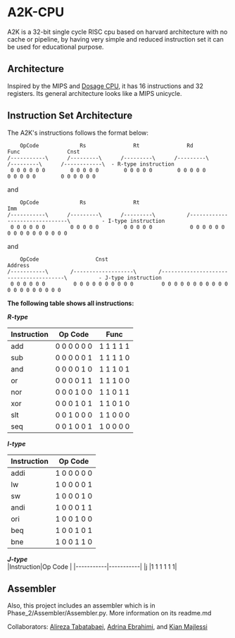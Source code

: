 # A2K-CPU
A2K is a 32-bit single cycle RISC cpu based on harvard architecture with no cache or pipeline,
by having very simple and reduced instruction set it can be used for educational purpose.


## Architecture
Inspired by the MIPS and [Dosage CPU](https://github.com/arshiahemmat/Dosage-Cpu), it has 16 instructions and 32 registers. Its general architecture looks like a MIPS unicycle.


## Instruction Set Architecture
The A2K's instructions follows the format below:

	    OpCode             Rs               Rt               Rd              Func               Cnst
	/-----------\      /---------\      /---------\      /---------\      /---------\      /------------\  - R-type instruction
 	 0 0 0 0 0 0        0 0 0 0 0        0 0 0 0 0        0 0 0 0 0        0 0 0 0 0        0 0 0 0 0 0
   
   and
   
        OpCode             Rs               Rt                             Imm
	/-----------\      /---------\      /---------\          /-------------------------------\          - I-type instruction
 	 0 0 0 0 0 0        0 0 0 0 0        0 0 0 0 0            0 0 0 0 0 0 0 0 0 0 0 0 0 0 0 0 
   
   and
   
        OpCode                  Cnst                                Address
	/-----------\       /-------------------\       /---------------------------------------\          - J-type instruction
 	 0 0 0 0 0 0         0 0 0 0 0 0 0 0 0 0         0 0 0 0 0 0 0 0 0 0 0 0 0 0 0 0 0 0 0 0
    
    
    
   
   **The following table shows all instructions:**
   
   ***R-type***

|Instruction|Op Code    |Func      |
|-----------|-----------|----------|
|add        |0 0 0 0 0 0|1 1 1 1 1 |
|sub        |0 0 0 0 0 1|1 1 1 1 0 |
|and        |0 0 0 0 1 0|1 1 1 0 1 |
|or         |0 0 0 0 1 1|1 1 1 0 0 |
|nor        |0 0 0 1 0 0|1 1 0 1 1 |
|xor        |0 0 0 1 0 1|1 1 0 1 0 |
|slt        |0 0 1 0 0 0|1 1 0 0 0 |
|seq        |0 0 1 0 0 1|1 0 0 0 0 |


***I-type***

|Instruction|Op Code    |
|-----------|-----------|
|addi       |1 0 0 0 0 0|
|lw         |1 0 0 0 0 1|
|sw         |1 0 0 0 1 0|
|andi       |1 0 0 0 1 1|
|ori        |1 0 0 1 0 0|
|beq        |1 0 0 1 0 1|
|bne        |1 0 0 1 1 0|


***J-type***	
|Instruction|Op Code    |
|-----------|-----------|
|j          |1 1 1 1 1 1|



## Assembler
Also, this project includes an assembler which is in Phase_2/Assembler/Assembler.py. More information on its readme.md



Collaborators: [Alireza Tabatabaei](https://github.com/Tabatabaei1999), [Adrina Ebrahimi](https://github.com/adrina-ei), and [Kian Majlessi](https://github.com/kianmajl)
